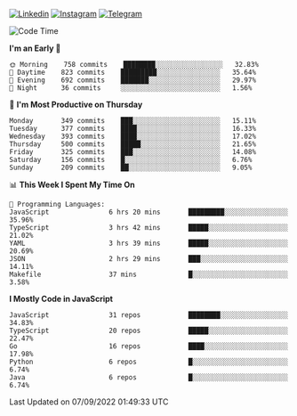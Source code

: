 [![Linkedin](https://img.shields.io/badge/-Archie-blue?style=flat-square&labelColor=gray&logo=Linkedin&logoColor=white&link=https://www.linkedin.com/in/archisdi)](https://www.linkedin.com/in/archisdi)
[![Instagram](https://img.shields.io/badge/-@archisdi-orange?style=flat-square&labelColor=gray&logo=Instagram&logoColor=white&link=https://www.instagram.com/archisdi)](https://www.instagram.com/archisdi)
[![Telegram](https://img.shields.io/badge/-aai-informational?style=flat-square&labelColor=gray&logo=telegram&logoColor=white&link=https://t.me/archisdi)](https://t.me/archisdi)

<!--START_SECTION:waka-->
![Code Time](http://img.shields.io/badge/Code%20Time-1%2C629%20hrs%2023%20mins-blue)

**I'm an Early 🐤** 

```text
🌞 Morning    758 commits    ████████░░░░░░░░░░░░░░░░░   32.83% 
🌆 Daytime    823 commits    █████████░░░░░░░░░░░░░░░░   35.64% 
🌃 Evening    692 commits    ███████░░░░░░░░░░░░░░░░░░   29.97% 
🌙 Night      36 commits     ░░░░░░░░░░░░░░░░░░░░░░░░░   1.56%

```
📅 **I'm Most Productive on Thursday** 

```text
Monday       349 commits    ███░░░░░░░░░░░░░░░░░░░░░░   15.11% 
Tuesday      377 commits    ████░░░░░░░░░░░░░░░░░░░░░   16.33% 
Wednesday    393 commits    ████░░░░░░░░░░░░░░░░░░░░░   17.02% 
Thursday     500 commits    █████░░░░░░░░░░░░░░░░░░░░   21.65% 
Friday       325 commits    ███░░░░░░░░░░░░░░░░░░░░░░   14.08% 
Saturday     156 commits    █░░░░░░░░░░░░░░░░░░░░░░░░   6.76% 
Sunday       209 commits    ██░░░░░░░░░░░░░░░░░░░░░░░   9.05%

```


📊 **This Week I Spent My Time On** 

```text
💬 Programming Languages: 
JavaScript               6 hrs 20 mins       █████████░░░░░░░░░░░░░░░░   35.96% 
TypeScript               3 hrs 42 mins       █████░░░░░░░░░░░░░░░░░░░░   21.02% 
YAML                     3 hrs 39 mins       █████░░░░░░░░░░░░░░░░░░░░   20.69% 
JSON                     2 hrs 29 mins       ███░░░░░░░░░░░░░░░░░░░░░░   14.11% 
Makefile                 37 mins             █░░░░░░░░░░░░░░░░░░░░░░░░   3.58%

```

**I Mostly Code in JavaScript** 

```text
JavaScript               31 repos            ████████░░░░░░░░░░░░░░░░░   34.83% 
TypeScript               20 repos            █████░░░░░░░░░░░░░░░░░░░░   22.47% 
Go                       16 repos            ████░░░░░░░░░░░░░░░░░░░░░   17.98% 
Python                   6 repos             █░░░░░░░░░░░░░░░░░░░░░░░░   6.74% 
Java                     6 repos             █░░░░░░░░░░░░░░░░░░░░░░░░   6.74%

```



 Last Updated on 07/09/2022 01:49:33 UTC
<!--END_SECTION:waka-->